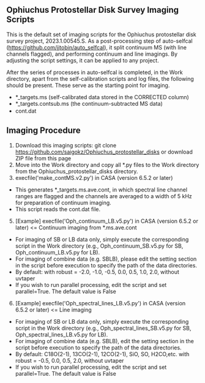 ## Ophiuchus Protostellar Disk Survey Imaging Scripts
This is the default set of imaging scripts for the Ophiuchus protostellar disk survey project, 2023.1.00545.S.
As a post-processing step of auto-selfcal (https://github.com/jjtobin/auto_selfcal), it split continuum MS (with line channels flagged), and performing continuum and line imagings. By adjusting the script settings, it can be applied to any project.

After the series of processes in auto-selfcal is completed, in the Work directory, apart from the self-calibration scripts and log files, the following should be present. These serve as the starting point for imaging.
- *_targets.ms (self-calibrated data stored in the CORRECTED column)
- *_targets.contsub.ms (the continuum-subtracted MS data)
- cont.dat　

## Imaging Procedure
1. Download this imaging scripts: git clone https://github.com/saigokz/Ophiuchus_protostellar_disks    or download ZIP file from this page
2. Move into the Work directory and copy all *.py files to the Work directory from the Ophiuchus_protostellar_disks directory.
3. execfile('make_contMS.v2.py')  in CASA (version 6.5.2 or later)
- This generates *_targets.ms.ave.cont, in which spectral line channel ranges are flagged and the channels are averaged to a width of 5 kHz for preparation of continuum imaging.
- This script reads the cont.dat file.
5. [Example] execfile('Oph_continuum_LB.v5.py')  in CASA (version 6.5.2 or later) <= Continuum imaging from  *.ms.ave.cont
- For imaging of SB or LB data only, simply execute the corresponding script in the Work directory (e.g., Oph_continuum_SB.v5.py for SB, Oph_continuum_LB.v5.py for LB).
- For imaging of combine data (e.g. SBLB), please edit the setting section in the script before execution to specify the path of the data directories.
- By default: with robust = -2.0, -1.0, -0.5, 0.0, 0.5, 1.0, 2.0,  without uvtaper
- If you wish to run parallel processing, edit the script and set parallel=True. The default value is False
6. [Example] execfile('Oph_spectral_lines_LB.v5.py')  in CASA (version 6.5.2 or later) <= Line imaging
- For imaging of SB or LB data only, simply execute the corresponding script in the Work directory (e.g., Oph_spectral_lines_SB.v5.py for SB, Oph_spectral_lines_LB.v5.py for LB).
- For imaging of combine data (e.g. SBLB), edit the setting section in the script before execution to specify the path of the data directories.
- By default: C18O(2-1), 13CO(2-1), 12CO(2-1), SiO, SO, H2CO,etc. with robust = -0.5, 0.0, 0.5, 2.0, without uvtaper
- If you wish to run parallel processing, edit the script and set parallel=True. The default value is False

